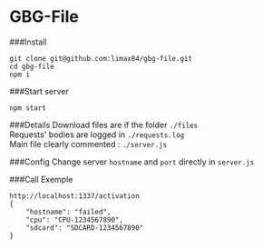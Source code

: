 # GBG-File

###Install
```
git clone git@github.com:limax84/gbg-file.git
cd gbg-file
npm i
```

###Start server
```
npm start
```

###Details
Download files are if the folder ```./files```  
Requests' bodies are logged in ```./requests.log```  
Main file clearly commented : ```./server.js```

###Config
Change server ```hostname``` and ```port``` directly in ```server.js```  

###Call
Exemple
```
http://localhost:1337/activation
{
    "hostname": "failed",
    "cpu": "CPU-1234567890",
    "sdcard": "SDCARD-1234567890"
}
```
